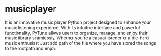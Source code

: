 # musicplayer
It is an innovative music player Python project designed to enhance your music listening experience. With its intuitive interface and powerful functionality, PyTune allows users to organize, manage, and enjoy their music library seamlessly. Whether you're a casual listener or a die-hard music enthusiast
Just add path  of the file where you have stored the songs to the rootpath and enjoy.
